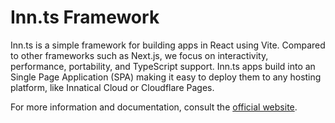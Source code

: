 # Inn.ts Framework

Inn.ts is a simple framework for building apps in React using Vite. Compared to other frameworks such as Next.js, we focus on interactivity, performance, portability, and TypeScript support. Inn.ts apps build into an Single Page Application (SPA) making it easy to deploy them to any hosting platform, like Innatical Cloud or Cloudflare Pages.

For more information and documentation, consult the [official website](https://innts.innatical.com).
